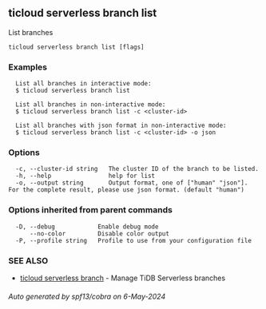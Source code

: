 ## ticloud serverless branch list

List branches

```
ticloud serverless branch list [flags]
```

### Examples

```
  List all branches in interactive mode:
  $ ticloud serverless branch list

  List all branches in non-interactive mode:
  $ ticloud serverless branch list -c <cluster-id> 

  List all branches with json format in non-interactive mode:
  $ ticloud serverless branch list -c <cluster-id> -o json
```

### Options

```
  -c, --cluster-id string   The cluster ID of the branch to be listed.
  -h, --help                help for list
  -o, --output string       Output format, one of ["human" "json"]. For the complete result, please use json format. (default "human")
```

### Options inherited from parent commands

```
  -D, --debug            Enable debug mode
      --no-color         Disable color output
  -P, --profile string   Profile to use from your configuration file
```

### SEE ALSO

* [ticloud serverless branch](ticloud_serverless_branch.md)	 - Manage TiDB Serverless branches

###### Auto generated by spf13/cobra on 6-May-2024
